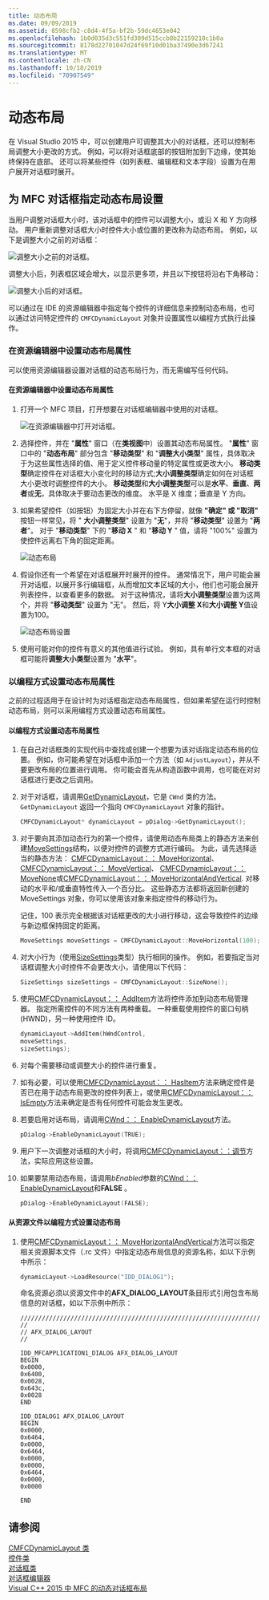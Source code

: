 ```yaml
---
title: 动态布局
ms.date: 09/09/2019
ms.assetid: 8598cfb2-c8d4-4f5a-bf2b-59dc4653e042
ms.openlocfilehash: 1b0d035d3c551fd309d515ccb8b22159218c1b0a
ms.sourcegitcommit: 8178d22701047d24f69f10d01ba37490e3d67241
ms.translationtype: MT
ms.contentlocale: zh-CN
ms.lasthandoff: 10/18/2019
ms.locfileid: "70907549"
---
```

# <a name="dynamic-layout"></a>动态布局

在 Visual Studio 2015 中，可以创建用户可调整其大小的对话框，还可以控制布局调整大小更改的方式。 例如，可以将对话框底部的按钮附加到下边缘，使其始终保持在底部。 还可以将某些控件（如列表框、编辑框和文本字段）设置为在用户展开对话框时展开。

## <a name="specifying-dynamic-layout-settings-for-an-mfc-dialog-box"></a>为 MFC 对话框指定动态布局设置

当用户调整对话框大小时，该对话框中的控件可以调整大小，或沿 X 和 Y 方向移动。 用户重新调整对话框大小时控件大小或位置的更改称为动态布局。 例如，以下是调整大小之前的对话框：

![调整大小之前的对话框。](../mfc/media/mfcdynamiclayout4.png "调整大小前的对话框。")

调整大小后，列表框区域会增大，以显示更多项，并且以下按钮将沿右下角移动：

![调整大小后的对话框。](../mfc/media/mfcdynamiclayout5.png "调整大小后的对话框。")

可以通过在 IDE 的资源编辑器中指定每个控件的详细信息来控制动态布局，也可以通过访问特定控件的 `CMFCDynamicLayout` 对象并设置属性以编程方式执行此操作。

### <a name="setting-dynamic-layout-properties-in-the-resource-editor"></a>在资源编辑器中设置动态布局属性

可以使用资源编辑器设置对话框的动态布局行为，而无需编写任何代码。

#### <a name="to-set-dynamic-layout-properties-in-the-resource-editor"></a>在资源编辑器中设置动态布局属性

1. 打开一个 MFC 项目，打开想要在对话框编辑器中使用的对话框。

   ![在资源编辑器中打开对话框。](../mfc/media/mfcdynamiclayout3.png "在资源编辑器中打开对话框。")

1. 选择控件，并在 "**属性**" 窗口（在**类视图**中）设置其动态布局属性。 "**属性**" 窗口中的 "**动态布局**" 部分包含 "**移动类型**" 和 "**调整大小类型**" 属性，具体取决于为这些属性选择的值、用于定义控件移动量的特定属性或更改大小。 **移动类型**确定控件在对话框大小变化时的移动方式;**大小调整类型**确定如何在对话框大小更改时调整控件的大小。 **移动类型**和**大小调整类型**可以是**水平**、**垂直**、**两者**或**无**，具体取决于要动态更改的维度。 水平是 X 维度；垂直是 Y 方向。

1. 如果希望控件（如按钮）为固定大小并在右下方停留，就像 **"确定" 或 "取消"** 按钮一样常见，将 " **大小调整类型**" 设置为 "**无**"，并将 "**移动类型**" 设置为 "**两者**"。 对于 "**移动类型**" 下的 "**移动 X** " 和 "**移动 Y** " 值，请将 "100%" 设置为使控件远离右下角的固定距离。

   ![动态布局](../mfc/media/mfcdynamiclayout1.png "动态布局")

1. 假设你还有一个希望在对话框展开时展开的控件。 通常情况下，用户可能会展开对话框，以展开多行编辑框，从而增加文本区域的大小，他们也可能会展开列表控件，以查看更多的数据。 对于这种情况，请将**大小调整类型**设置为这两个，并将 "**移动类型**" 设置为 "无"。 然后，将 Y**大小调整 X**和**大小调整 Y**值设置为100。

   ![动态布局设置](../mfc/media/mfcdynamiclayout2.png "动态布局设置")

1. 使用可能对你的控件有意义的其他值进行试验。 例如，具有单行文本框的对话框可能将**调整大小类型**设置为 "**水平**"。

### <a name="setting-dynamic-layout-properties-programmatically"></a>以编程方式设置动态布局属性

之前的过程适用于在设计时为对话框指定动态布局属性，但如果希望在运行时控制动态布局，则可以采用编程方式设置动态布局属性。

#### <a name="to-set-dynamic-layout-properties-programmatically"></a>以编程方式设置动态布局属性

1. 在自己对话框类的实现代码中查找或创建一个想要为该对话指定动态布局的位置。 例如，你可能希望在对话框中添加一个方法（如 `AdjustLayout`），并从不要更改布局的位置进行调用。 你可能会首先从构造函数中调用，也可能在对对话框进行更改之后调用。

1. 对于对话框，请调用[GetDynamicLayout](../mfc/reference/cwnd-class.md#getdynamiclayout)，它是 `CWnd` 类的方法。 `GetDynamicLayout` 返回一个指向 `CMFCDynamicLayout` 对象的指针。

    ```cpp
    CMFCDynamicLayout* dynamicLayout = pDialog->GetDynamicLayout();
    ```

1. 对于要向其添加动态行为的第一个控件，请使用动态布局类上的静态方法来创建[MoveSettings](../mfc/reference/cmfcdynamiclayout-class.md#movesettings_structure)结构，以便对控件的调整方式进行编码。 为此，请先选择适当的静态方法： [CMFCDynamicLayout：： MoveHorizontal](../mfc/reference/cmfcdynamiclayout-class.md#movehorizontal)、 [CMFCDynamicLayout：： MoveVertical](../mfc/reference/cmfcdynamiclayout-class.md#movevertical)、 [CMFCDynamicLayout：： MoveNone](../mfc/reference/cmfcdynamiclayout-class.md#movenone)或[CMFCDynamicLayout：： MoveHorizontalAndVertical](../mfc/reference/cmfcdynamiclayout-class.md#movehorizontalandvertical). 对移动的水平和/或垂直特性传入一个百分比。 这些静态方法都将返回新创建的 MoveSettings 对象，你可以使用该对象来指定控件的移动行为。

   记住，100 表示完全根据该对话框更改的大小进行移动，这会导致控件的边缘与新边框保持固定的距离。

    ```cpp
    MoveSettings moveSettings = CMFCDynamicLayout::MoveHorizontal(100);
    ```

1. 对大小行为（使用[SizeSettings](../mfc/reference/cmfcdynamiclayout-class.md#sizesettings_structure)类型）执行相同的操作。 例如，若要指定当对话框调整大小时控件不会更改大小，请使用以下代码：

    ```cpp
    SizeSettings sizeSettings = CMFCDynamicLayout::SizeNone();
    ```

1. 使用[CMFCDynamicLayout：： AddItem](../mfc/reference/cmfcdynamiclayout-class.md#additem)方法将控件添加到动态布局管理器。 指定所需控件的不同方法有两种重载。 一种重载使用控件的窗口句柄 (HWND)，另一种使用控件 ID。

    ```cpp
    dynamicLayout->AddItem(hWndControl,
    moveSettings,
    sizeSettings);
    ```

1. 对每个需要移动或调整大小的控件进行重复。

1. 如有必要，可以使用[CMFCDynamicLayout：： HasItem](../mfc/reference/cmfcdynamiclayout-class.md#hasitem)方法来确定控件是否已在用于动态布局更改的控件列表上，或使用[CMFCDynamicLayout：： IsEmpty](../mfc/reference/cmfcdynamiclayout-class.md#isempty)方法来确定是否有任何控件可能会发生更改。

1. 若要启用对话布局，请调用[CWnd：： EnableDynamicLayout](../mfc/reference/cwnd-class.md#enabledynamiclayout)方法。

    ```cpp
    pDialog->EnableDynamicLayout(TRUE);
    ```

1. 用户下一次调整对话框的大小时，将调用[CMFCDynamicLayout：：调节](../mfc/reference/cmfcdynamiclayout-class.md#adjust)方法，实际应用这些设置。

1. 如果要禁用动态布局，请调用*bEnabled*参数的[CWnd：： EnableDynamicLayout](../mfc/reference/cwnd-class.md#enabledynamiclayout)和**FALSE** 。

    ```cpp
    pDialog->EnableDynamicLayout(FALSE);
    ```

#### <a name="to-set-the-dynamic-layout-programmatically-from-a-resource-file"></a>从资源文件以编程方式设置动态布局

1. 使用[CMFCDynamicLayout：： MoveHorizontalAndVertical](../mfc/reference/cmfcdynamiclayout-class.md#movehorizontalandvertical)方法可以指定相关资源脚本文件（.rc 文件）中指定动态布局信息的资源名称，如以下示例中所示：

    ```cpp
    dynamicLayout->LoadResource("IDD_DIALOG1");
    ```

   命名资源必须以资源文件中的**AFX_DIALOG_LAYOUT**条目形式引用包含布局信息的对话框，如以下示例中所示：

    ```RC
    /////////////////////////////////////////////////////////////////////////////
    //
    // AFX_DIALOG_LAYOUT
    //

    IDD_MFCAPPLICATION1_DIALOG AFX_DIALOG_LAYOUT
    BEGIN
    0x0000,
    0x6400,
    0x0028,
    0x643c,
    0x0028
    END

    IDD_DIALOG1 AFX_DIALOG_LAYOUT
    BEGIN
    0x0000,
    0x6464,
    0x0000,
    0x6464,
    0x0000,
    0x0000,
    0x6464,
    0x0000,
    0x0000

    END
    ```

## <a name="see-also"></a>请参阅

[CMFCDynamicLayout 类](../mfc/reference/cmfcdynamiclayout-class.md)<br/>
[控件类](../mfc/control-classes.md)<br/>
[对话框类](../mfc/dialog-box-classes.md)<br/>
[对话框编辑器](../windows/dialog-editor.md)<br/>
[Visual C++ 2015 中 MFC 的动态对话框布局](https://mariusbancila.ro/blog/2015/07/27/dynamic-dialog-layout-for-mfc-in-visual-c-2015/)
